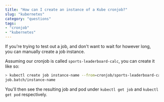 ```yaml
---
title: "How can I create an instance of a Kube cronjob?"
slug: "kubernetes"
category: "questions"
tags:
- "cronjob"
- "kubernetes"
---
```


If you're trying to test out a job, and don't want to wait for however long, you can manually create a job instance.

Assuming our cronjob is called `sports-leaderboard-calc`, you can create it like so:

```bash
> kubectl create job instance-name --from=cronjob/sports-leaderboard-calc
job.batch/instance-name
```

You'll then see the resulting job and pod under `kubectl get job` and `kubectl get pod` respectively.